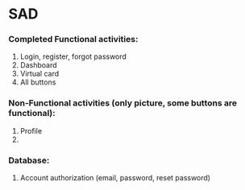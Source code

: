 # SAD

### Completed Functional activities:
1. Login, register, forgot password
2. Dashboard
3. Virtual card
5. All buttons

### Non-Functional activities (only picture, some buttons are functional):
1. Profile
2. 

### Database:
1. Account authorization (email, password, reset password)

